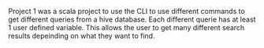 Project 1 was a scala project to use the CLI to use different commands to get different queries from a hive database.
Each different querie has at least 1 user defined variable.
This allows the user to get many different search results depeinding on what they want to find.
